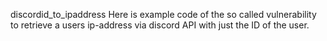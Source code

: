 discordid_to_ipaddress
Here is example code of the so called vulnerability to retrieve a users ip-address via discord API with just the ID of the user.
